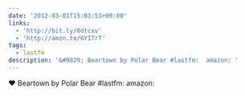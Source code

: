 ```yaml
---
date: '2012-03-01T15:03:53+00:00'
links:
  - 'http://bit.ly/8dtcxv'
  - 'http://amzn.to/6Y1TrT'
tags:
  - lastfm
description: '&#9829; Beartown by Polar Bear #lastfm:  amazon: '
---
```

&#9829; Beartown by Polar Bear #lastfm:  amazon: 
